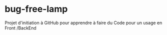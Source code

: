 # bug-free-lamp
Projet d'initiation à GitHub pour apprendre à faire du Code pour un usage en Front /BackEnd
